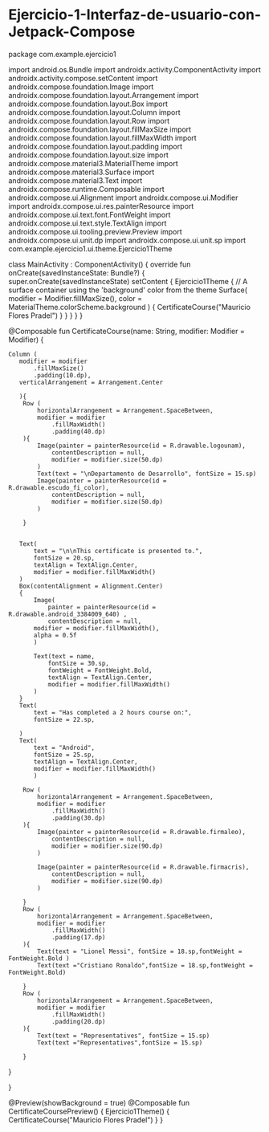 # Ejercicio-1-Interfaz-de-usuario-con-Jetpack-Compose
package com.example.ejercicio1

import android.os.Bundle
import androidx.activity.ComponentActivity
import androidx.activity.compose.setContent
import androidx.compose.foundation.Image
import androidx.compose.foundation.layout.Arrangement
import androidx.compose.foundation.layout.Box
import androidx.compose.foundation.layout.Column
import androidx.compose.foundation.layout.Row
import androidx.compose.foundation.layout.fillMaxSize
import androidx.compose.foundation.layout.fillMaxWidth
import androidx.compose.foundation.layout.padding
import androidx.compose.foundation.layout.size
import androidx.compose.material3.MaterialTheme
import androidx.compose.material3.Surface
import androidx.compose.material3.Text
import androidx.compose.runtime.Composable
import androidx.compose.ui.Alignment
import androidx.compose.ui.Modifier
import androidx.compose.ui.res.painterResource
import androidx.compose.ui.text.font.FontWeight
import androidx.compose.ui.text.style.TextAlign
import androidx.compose.ui.tooling.preview.Preview
import androidx.compose.ui.unit.dp
import androidx.compose.ui.unit.sp
import com.example.ejercicio1.ui.theme.Ejercicio1Theme

class MainActivity : ComponentActivity() {
    override fun onCreate(savedInstanceState: Bundle?) {
        super.onCreate(savedInstanceState)
        setContent {
            Ejercicio1Theme {
                // A surface container using the 'background' color from the theme
                Surface(
                        modifier = Modifier.fillMaxSize(),
                        color = MaterialTheme.colorScheme.background
                ) {
                    CertificateCourse("Mauricio Flores Pradel")
                }
            }
        }
    }
}

@Composable
fun CertificateCourse(name: String, modifier: Modifier = Modifier) {

    Column (
       modifier = modifier
           .fillMaxSize()
           .padding(10.dp),
       verticalArrangement = Arrangement.Center

       ){
        Row (
            horizontalArrangement = Arrangement.SpaceBetween,
            modifier = modifier
                .fillMaxWidth()
                .padding(40.dp)
        ){
            Image(painter = painterResource(id = R.drawable.logounam),
                contentDescription = null,
                modifier = modifier.size(50.dp)
            )
            Text(text = "\nDepartamento de Desarrollo", fontSize = 15.sp)
            Image(painter = painterResource(id = R.drawable.escudo_fi_color),
                contentDescription = null,
                modifier = modifier.size(50.dp)
            )

        }


       Text(
           text = "\n\nThis certificate is presented to.",
           fontSize = 20.sp,
           textAlign = TextAlign.Center,
           modifier = modifier.fillMaxWidth()
       )
       Box(contentAlignment = Alignment.Center)
       {
           Image(
               painter = painterResource(id = R.drawable.android_3384009_640) ,
               contentDescription = null,
           modifier = modifier.fillMaxWidth(),
           alpha = 0.5f
           )

           Text(text = name,
               fontSize = 30.sp,
               fontWeight = FontWeight.Bold,
               textAlign = TextAlign.Center,
               modifier = modifier.fillMaxWidth()
           )
       }
       Text(
           text = "Has completed a 2 hours course on:",
           fontSize = 22.sp,

       )
       Text(
           text = "Android",
           fontSize = 25.sp,
           textAlign = TextAlign.Center,
           modifier = modifier.fillMaxWidth()
           )

        Row (
            horizontalArrangement = Arrangement.SpaceBetween,
            modifier = modifier
                .fillMaxWidth()
                .padding(30.dp)
        ){
            Image(painter = painterResource(id = R.drawable.firmaleo),
                contentDescription = null,
                modifier = modifier.size(90.dp)
            )

            Image(painter = painterResource(id = R.drawable.firmacris),
                contentDescription = null,
                modifier = modifier.size(90.dp)
            )

        }
        Row (
            horizontalArrangement = Arrangement.SpaceBetween,
            modifier = modifier
                .fillMaxWidth()
                .padding(17.dp)
        ){
            Text(text = "Lionel Messi", fontSize = 18.sp,fontWeight = FontWeight.Bold )
            Text(text ="Cristiano Ronaldo",fontSize = 18.sp,fontWeight = FontWeight.Bold)

        }
        Row (
            horizontalArrangement = Arrangement.SpaceBetween,
            modifier = modifier
                .fillMaxWidth()
                .padding(20.dp)
        ){
            Text(text = "Representatives", fontSize = 15.sp)
            Text(text ="Representatives",fontSize = 15.sp)

        }

   }



}

@Preview(showBackground = true)
@Composable
fun CertificateCoursePreview() {
    Ejercicio1Theme() {
        CertificateCourse("Mauricio Flores Pradel")
    }
}
